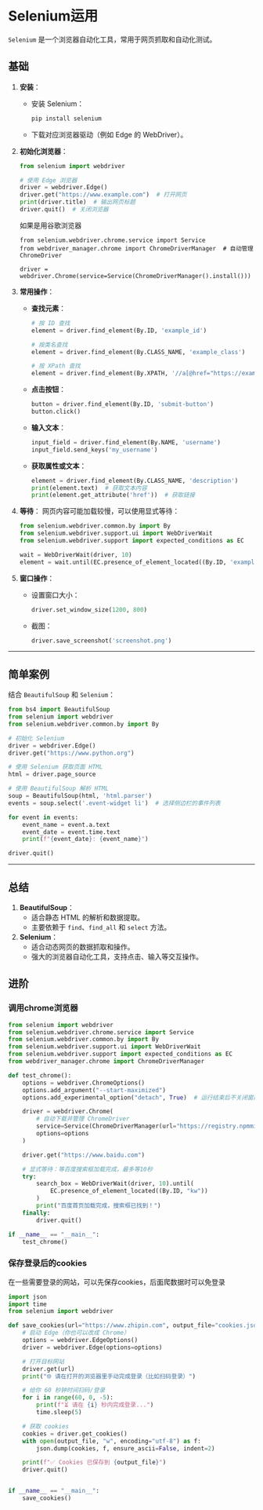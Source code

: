 # Selenium运用
`Selenium` 是一个浏览器自动化工具，常用于网页抓取和自动化测试。

## 基础

1. **安装**：

   - 安装 Selenium：

     ```bash
     pip install selenium
     ```

   - 下载对应浏览器驱动（例如 Edge 的 WebDriver）。

2. **初始化浏览器**：

   ```python
   from selenium import webdriver
   
   # 使用 Edge 浏览器
   driver = webdriver.Edge()  
   driver.get("https://www.example.com")  # 打开网页
   print(driver.title)  # 输出网页标题
   driver.quit()  # 关闭浏览器
   ```

   如果是用谷歌浏览器
    ```
    from selenium.webdriver.chrome.service import Service
    from webdriver_manager.chrome import ChromeDriverManager  # 自动管理 ChromeDriver

    driver = webdriver.Chrome(service=Service(ChromeDriverManager().install()))
    ```

3. **常用操作**：

   - **查找元素**：

     ```python
     # 按 ID 查找
     element = driver.find_element(By.ID, 'example_id')
     
     # 按类名查找
     element = driver.find_element(By.CLASS_NAME, 'example_class')
     
     # 按 XPath 查找
     element = driver.find_element(By.XPATH, '//a[@href="https://example.com"]')
     ```

   - **点击按钮**：

     ```python
     button = driver.find_element(By.ID, 'submit-button')
     button.click()
     ```

   - **输入文本**：

     ```python
     input_field = driver.find_element(By.NAME, 'username')
     input_field.send_keys('my_username')
     ```

   - **获取属性或文本**：

     ```python
     element = driver.find_element(By.CLASS_NAME, 'description')
     print(element.text)  # 获取文本内容
     print(element.get_attribute('href'))  # 获取链接
     ```

4. **等待**： 网页内容可能加载较慢，可以使用显式等待：

   ```python
   from selenium.webdriver.common.by import By
   from selenium.webdriver.support.ui import WebDriverWait
   from selenium.webdriver.support import expected_conditions as EC
   
   wait = WebDriverWait(driver, 10)
   element = wait.until(EC.presence_of_element_located((By.ID, 'example_id')))
   ```

5. **窗口操作**：

   - 设置窗口大小：

     ```python
     driver.set_window_size(1200, 800)
     ```

   - 截图：

     ```python
     driver.save_screenshot('screenshot.png')
     ```

------

## 简单案例

结合 `BeautifulSoup` 和 `Selenium`：

```python
from bs4 import BeautifulSoup
from selenium import webdriver
from selenium.webdriver.common.by import By

# 初始化 Selenium
driver = webdriver.Edge()
driver.get("https://www.python.org")

# 使用 Selenium 获取页面 HTML
html = driver.page_source

# 使用 BeautifulSoup 解析 HTML
soup = BeautifulSoup(html, 'html.parser')
events = soup.select('.event-widget li')  # 选择侧边栏的事件列表

for event in events:
    event_name = event.a.text
    event_date = event.time.text
    print(f"{event_date}: {event_name}")

driver.quit()
```

------

## 总结

1. **BeautifulSoup**：
   - 适合静态 HTML 的解析和数据提取。
   - 主要依赖于 `find`、`find_all` 和 `select` 方法。
2. **Selenium**：
   - 适合动态网页的数据抓取和操作。
   - 强大的浏览器自动化工具，支持点击、输入等交互操作。


## 进阶
### 调用chrome浏览器
```python
from selenium import webdriver
from selenium.webdriver.chrome.service import Service
from selenium.webdriver.common.by import By
from selenium.webdriver.support.ui import WebDriverWait
from selenium.webdriver.support import expected_conditions as EC
from webdriver_manager.chrome import ChromeDriverManager

def test_chrome():
    options = webdriver.ChromeOptions()
    options.add_argument("--start-maximized")
    options.add_experimental_option("detach", True)  # 运行结束后不关闭窗口

    driver = webdriver.Chrome(
        # 自动下载并管理 ChromeDriver
        service=Service(ChromeDriverManager(url="https://registry.npmmirror.com/-/binary/chromedriver").install()),
        options=options
    )

    driver.get("https://www.baidu.com")

    # 显式等待：等百度搜索框加载完成，最多等10秒
    try:
        search_box = WebDriverWait(driver, 10).until(
            EC.presence_of_element_located((By.ID, "kw"))
        )
        print("百度首页加载完成，搜索框已找到！")
    finally:
        driver.quit()

if __name__ == "__main__":
    test_chrome()
```

### 保存登录后的cookies
在一些需要登录的网站，可以先保存cookies，后面爬数据时可以免登录
```python
import json
import time
from selenium import webdriver

def save_cookies(url="https://www.zhipin.com", output_file="cookies.json"):
    # 启动 Edge（你也可以改成 Chrome）
    options = webdriver.EdgeOptions()
    driver = webdriver.Edge(options=options)

    # 打开目标网站
    driver.get(url)
    print("🌐 请在打开的浏览器里手动完成登录（比如扫码登录）")

    # 给你 60 秒钟时间扫码/登录
    for i in range(60, 0, -5):
        print(f"⏳ 请在 {i} 秒内完成登录...")
        time.sleep(5)

    # 获取 cookies
    cookies = driver.get_cookies()
    with open(output_file, "w", encoding="utf-8") as f:
        json.dump(cookies, f, ensure_ascii=False, indent=2)

    print(f"✅ Cookies 已保存到 {output_file}")
    driver.quit()


if __name__ == "__main__":
    save_cookies()

```